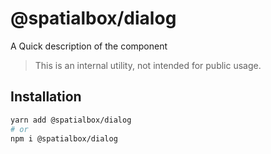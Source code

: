 # @spatialbox/dialog

A Quick description of the component

> This is an internal utility, not intended for public usage.

## Installation

```sh
yarn add @spatialbox/dialog
# or
npm i @spatialbox/dialog
```
